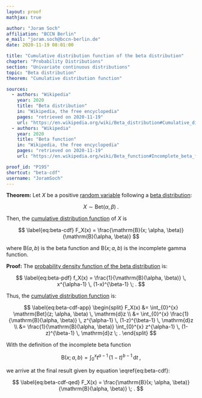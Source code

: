 ```yaml
---
layout: proof
mathjax: true

author: "Joram Soch"
affiliation: "BCCN Berlin"
e_mail: "joram.soch@bccn-berlin.de"
date: 2020-11-19 08:01:00

title: "Cumulative distribution function of the beta distribution"
chapter: "Probability Distributions"
section: "Univariate continuous distributions"
topic: "Beta distribution"
theorem: "Cumulative distribution function"

sources:
  - authors: "Wikipedia"
    year: 2020
    title: "Beta distribution"
    in: "Wikipedia, the free encyclopedia"
    pages: "retrieved on 2020-11-19"
    url: "https://en.wikipedia.org/wiki/Beta_distribution#Cumulative_distribution_function"
  - authors: "Wikipedia"
    year: 2020
    title: "Beta function"
    in: "Wikipedia, the free encyclopedia"
    pages: "retrieved on 2020-11-19"
    url: "https://en.wikipedia.org/wiki/Beta_function#Incomplete_beta_function"

proof_id: "P195"
shortcut: "beta-cdf"
username: "JoramSoch"
---
```



**Theorem:** Let $X$ be a positive [random variable](/D/rvar) following a [beta distribution](/D/gam):

$$ \label{eq:beta}
X \sim \mathrm{Bet}(\alpha, \beta) \; .
$$

Then, the [cumulative distribution function](/D/cdf) of $X$ is

$$ \label{eq:beta-cdf}
F_X(x) = \frac{\mathrm{B}(x; \alpha, \beta)}{\mathrm{B}(\alpha, \beta)}
$$

where $\mathrm{B}(a,b)$ is the beta function and $\mathrm{B}(x;a,b)$ is the incomplete gamma function.


**Proof:** The [probability density function of the beta distribution](/P/beta-pdf) is:

$$ \label{eq:beta-pdf}
f_X(x) = \frac{1}{\mathrm{B}(\alpha, \beta)} \, x^{\alpha-1} \, (1-x)^{\beta-1} \; .
$$

Thus, the [cumulative distribution function](/D/cdf) is:

$$ \label{eq:beta-cdf-app}
\begin{split}
F_X(x) &= \int_{0}^{x} \mathrm{Bet}(z; \alpha, \beta) \, \mathrm{d}z \\
&= \int_{0}^{x} \frac{1}{\mathrm{B}(\alpha, \beta)} \, z^{\alpha-1} \, (1-z)^{\beta-1} \, \mathrm{d}z \\
&= \frac{1}{\mathrm{B}(\alpha, \beta)} \int_{0}^{x} z^{\alpha-1} \, (1-z)^{\beta-1} \, \mathrm{d}z \; .
\end{split}
$$

With the definition of the incomplete beta function

$$ \label{eq:inc-beta-fct}
\mathrm{B}(x;a,b) = \int_{0}^{x} t^{a-1} \, (1-t)^{b-1} \, \mathrm{d}t \; ,
$$

we arrive at the final result given by equation \eqref{eq:beta-cdf}:

$$ \label{eq:beta-cdf-qed}
F_X(x) = \frac{\mathrm{B}(x; \alpha, \beta)}{\mathrm{B}(\alpha, \beta)} \; .
$$